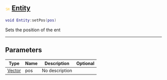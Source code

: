## ![shared](.gitbook/assets/shared.png) [Entity](home/Entity)



```lua
void Entity:setPos(pos)
```

Sets the position of the ent

------
## Parameters

| Type   | Name | Description | Optional |
| ------ | ---- | ----------- | -------: |
| [Vector](home/Vector) | pos | No description |  |


